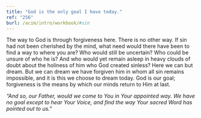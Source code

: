 ```yaml
---
title: "God is the only goal I have today."
ref: "256"
burl: /acim/intro/workbook/#sin
---
```


The way to God is through forgiveness here. There is no other way. If
sin had not been cherished by the mind, what need would there have been
to find a way to where you are? Who would still be uncertain? Who could
be unsure of who he is? And who would yet remain asleep in heavy clouds
of doubt about the holiness of him who God created sinless? Here we can
but dream. But we can dream we have forgiven him in whom all sin remains
impossible, and it is this we choose to dream today. God is our goal;
forgiveness is the means by which our minds return to Him at last.

*“And so, our Father, would we come to You in Your appointed way. We have
no goal except to hear Your Voice, and find the way Your sacred Word has
pointed out to us.”*

